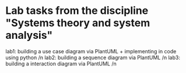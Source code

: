 # Lab tasks from the discipline "Systems theory and system analysis"
lab1: building a use case diagram via PlantUML + implementing in code using python /n
lab2: building a sequence diagram via PlantUML /n
lab3: building a interaction diagram via PlantUML /n
